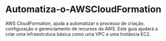 # Automatiza-o-AWSCloudFormation
AWS CloudFormation, ajuda a automatizar o processo de criação, configuração e gerenciamento  de recursos da AWS.        Este guia ajudará a criar uma infraestrutura básica como uma VPC e uma Instância EC2.
